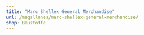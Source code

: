 ```yaml
---
title: "Marc Shellex General Merchandise"
url: /magallanes/marc-shellex-general-merchandise/
shop: Baustoffe
---
```

